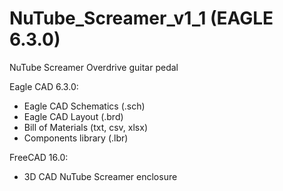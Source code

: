 # NuTube_Screamer_v1_1 (EAGLE 6.3.0)
NuTube Screamer Overdrive guitar pedal

Eagle CAD 6.3.0:
- Eagle CAD Schematics (.sch)
- Eagle CAD Layout (.brd)
- Bill of Materials (txt, csv, xlsx)
- Components library (.lbr)

FreeCAD 16.0:
 - 3D CAD NuTube Screamer enclosure
